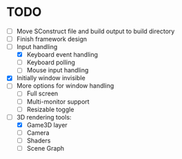 # TODO

- [ ] Move SConstruct file and build output to build directory
- [ ] Finish framework design
- [ ] Input handling
  - [x] Keyboard event handling
  - [ ] Keyboard polling
  - [ ] Mouse input handling
- [x] Initially window invisible
- [ ] More options for window handling
  - [ ] Full screen
  - [ ] Multi-monitor support
  - [ ] Resizable toggle
- [ ] 3D rendering tools:
  - [x] Game3D layer
  - [ ] Camera
  - [ ] Shaders
  - [ ] Scene Graph

